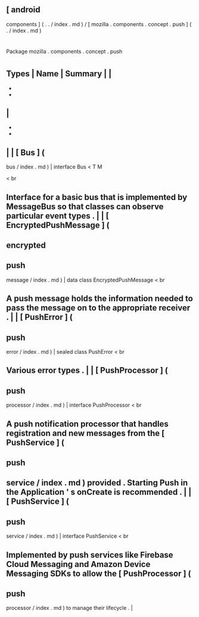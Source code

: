 [
android
-
components
]
(
.
.
/
index
.
md
)
/
[
mozilla
.
components
.
concept
.
push
]
(
.
/
index
.
md
)
#
#
Package
mozilla
.
components
.
concept
.
push
#
#
#
Types
|
Name
|
Summary
|
|
-
-
-
|
-
-
-
|
|
[
Bus
]
(
-
bus
/
index
.
md
)
|
interface
Bus
<
T
M
>
<
br
>
Interface
for
a
basic
bus
that
is
implemented
by
MessageBus
so
that
classes
can
observe
particular
event
types
.
|
|
[
EncryptedPushMessage
]
(
-
encrypted
-
push
-
message
/
index
.
md
)
|
data
class
EncryptedPushMessage
<
br
>
A
push
message
holds
the
information
needed
to
pass
the
message
on
to
the
appropriate
receiver
.
|
|
[
PushError
]
(
-
push
-
error
/
index
.
md
)
|
sealed
class
PushError
<
br
>
Various
error
types
.
|
|
[
PushProcessor
]
(
-
push
-
processor
/
index
.
md
)
|
interface
PushProcessor
<
br
>
A
push
notification
processor
that
handles
registration
and
new
messages
from
the
[
PushService
]
(
-
push
-
service
/
index
.
md
)
provided
.
Starting
Push
in
the
Application
'
s
onCreate
is
recommended
.
|
|
[
PushService
]
(
-
push
-
service
/
index
.
md
)
|
interface
PushService
<
br
>
Implemented
by
push
services
like
Firebase
Cloud
Messaging
and
Amazon
Device
Messaging
SDKs
to
allow
the
[
PushProcessor
]
(
-
push
-
processor
/
index
.
md
)
to
manage
their
lifecycle
.
|
